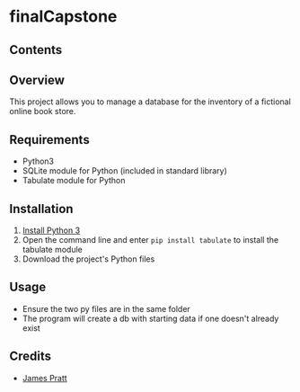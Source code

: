 # finalCapstone

## Contents

## Overview
This project allows you to manage a database for the inventory of a fictional online book store.

## Requirements
* Python3
* SQLite module for Python (included in standard library)
* Tabulate module for Python


## Installation
1. [Install Python 3](https://www.python.org/downloads/)
2. Open the command line and enter `pip install tabulate` to install the tabulate module
3. Download the project's Python files


## Usage
* Ensure the two py files are in the same folder
* The program will create a db with starting data if one doesn't already exist


## Credits
* [James Pratt](github.com/jeen-yuhs)	
